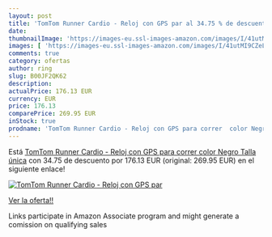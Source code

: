 ```yaml
---
layout: post
title: 'TomTom Runner Cardio - Reloj con GPS par al 34.75 % de descuento'
date: 
thumbnailImage: 'https://images-eu.ssl-images-amazon.com/images/I/41utMI9CZeL._SL200_.jpg'
images: [ 'https://images-eu.ssl-images-amazon.com/images/I/41utMI9CZeL._SL200_.jpg' ]
comments: true
category: ofertas
author: ring
slug: B00JF2QK62
description:
actualPrice: 176.13 EUR
currency: EUR
price: 176.13
comparePrice: 269.95 EUR
inStock: true
prodname: 'TomTom Runner Cardio - Reloj con GPS para correr  color Negro  Talla única'
---
```


Está [TomTom Runner Cardio - Reloj con GPS para correr  color Negro  Talla única](https://www.amazon.es/dp/B00JF2QK62/?tag=tolees-21) con 34.75 de descuento por 176.13 EUR (original: 269.95 EUR) en el siguiente enlace!

[![TomTom Runner Cardio - Reloj con GPS par](https://images-eu.ssl-images-amazon.com/images/I/41utMI9CZeL._SL200_.jpg)](https://www.amazon.es/dp/B00JF2QK62/?tag=tolees-21)

[Ver la oferta!!](https://www.amazon.es/dp/B00JF2QK62/?tag=tolees-21)

Links participate in Amazon Associate program and might generate a comission on qualifying sales


